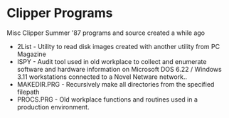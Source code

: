 # Clipper Programs

Misc Clipper Summer '87 programs and source created a while ago

* 2List - Utility to read disk images created with another utility from PC Magazine
* ISPY - Audit tool used in old workplace to collect and enumerate software and hardware information on Microsoft DOS 6.22 / Windows 3.11 workstations connected to a Novel Netware network..
* MAKEDIR.PRG - Recursively make all directories from the specified filepath
* PROCS.PRG - Old workplace functions and routines used in a production environment.